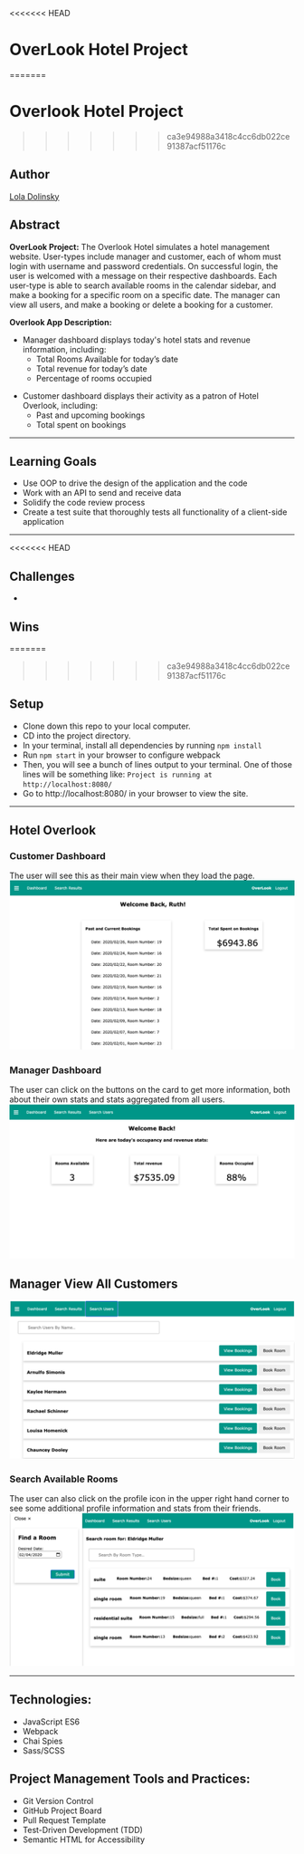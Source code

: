 <<<<<<< HEAD
# OverLook Hotel Project
=======
# Overlook Hotel Project
>>>>>>> ca3e94988a3418c4cc6db022ce91387acf51176c
## Author
[Lola Dolinsky](https://github.com/lo-la-do-li)

## Abstract
**OverLook Project:** The Overlook Hotel simulates a hotel management website. User-types include manager and customer, each of whom must login with username and password credentials. On successful login, the user is welcomed with a message on their respective dashboards. Each user-type is able to search available rooms in the calendar sidebar, and make a booking for a specific room on a specific date. The manager can view all users, and make a booking or delete a booking for a customer.

**Overlook App Description:**
+ Manager dashboard displays today's hotel stats and revenue information, including:
  + Total Rooms Available for today’s date
  + Total revenue for today’s date
  + Percentage of rooms occupied

 * Customer dashboard displays their activity as a patron of Hotel Overlook, including:
   * Past and upcoming bookings
   * Total spent on bookings

---
## Learning Goals
+ Use OOP to drive the design of the application and the code
+ Work with an API to send and receive data
+ Solidify the code review process
+ Create a test suite that thoroughly tests all functionality of a client-side application
---
<<<<<<< HEAD
## Challenges
+
## Wins
=======

>>>>>>> ca3e94988a3418c4cc6db022ce91387acf51176c
## Setup
+ Clone down this repo to your local computer.
+ CD into the project directory.
+ In your terminal, install all dependencies by running `npm install`
+ Run `npm start` in your browser to configure webpack
+ Then, you will see a bunch of lines output to your terminal. One of those lines will be something like: `Project is running at http://localhost:8080/`
+ Go to http://localhost:8080/ in your browser to view the site.
---

## Hotel Overlook

### Customer Dashboard
The user will see this as their main view when they load the page.
![View Customer Dashboard](src/images/customer-dashboard.png)

### Manager Dashboard
The user can click on the buttons on the card to get more information, both about their own stats and stats aggregated from all users.
![View Manager Dashboard](src/images/manager-dashboard.png)

## Manager View All Customers
![Access all customers at Hotel Overlook](src/images/search-customers.png)

### Search Available Rooms
The user can also click on the profile icon in the upper right hand corner to see some additional profile information and stats from their friends.
![Click the sidebar icon to select a date for your stay](src/images/book-for-customers.png)

---
## Technologies:
+ JavaScript ES6
+ Webpack
+ Chai Spies
+ Sass/SCSS

## Project Management Tools and Practices:
+ Git Version Control
+ GitHub Project Board
+ Pull Request Template
+ Test-Driven Development (TDD)
+ Semantic HTML for Accessibility
